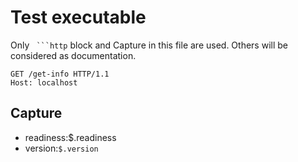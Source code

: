 # Test executable

Only ` ```http` block and Capture in this file are used. Others will be considered as documentation.

```http
GET /get-info HTTP/1.1
Host: localhost
```

## Capture

* readiness:$.readiness
* version:`$.version`